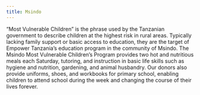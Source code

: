 ```yaml
---
title: Msindo
---
```

“Most Vulnerable Children” is the phrase used by the Tanzanian government to describe children at the highest risk in rural areas. Typically lacking family support or basic access to education, they are the target of Empower Tanzania’s education program in the community of Msindo. The Msindo Most Vulnerable Children’s Program provides two hot and nutritious meals each Saturday, tutoring, and instruction in basic life skills such as hygiene and nutrition, gardening, and animal husbandry. Our donors also provide uniforms, shoes, and workbooks for primary school, enabling children to attend school during the week and changing the course of their lives forever.